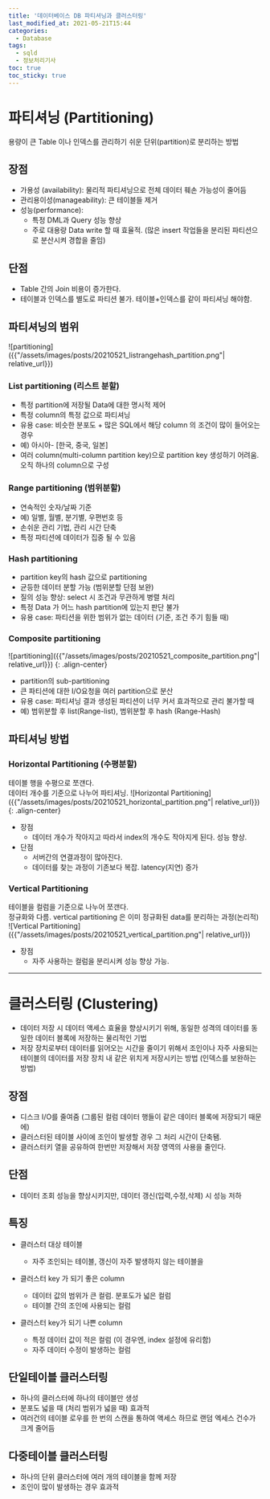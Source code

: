 ```yaml
---
title: '데이터베이스 DB 파티셔닝과 클러스터링'
last_modified_at: 2021-05-21T15:44
categories:
  - Database
tags:
  - sqld
  - 정보처리기사
toc: true
toc_sticky: true
---
```

# 파티셔닝 (Partitioning)
용량이 큰 Table 이나 인덱스를 관리하기 쉬운 단위(partition)로 분리하는 방법

## 장점 
- 가용성 (availability): 물리적 파티셔닝으로 전체 데이터 훼손 가능성이 줄어듬 
- 관리용이성(manageability): 큰 테이블들 제거 
- 성능(performance): 
  - 특정 DML과 Query 성능 향상
  - 주로 대용량 Data write 할 때 효율적. (많은 insert 작업들을 분리된 파티션으로 분산시켜 경합을 줄임) 

## 단점 
- Table 간의 Join 비용이 증가한다. 
- 테이블과 인덱스를 별도로 파티션 불가. 테이블+인덱스를 같이 파티셔닝 해야함. 

## 파티셔닝의 범위 
![partitioning]({{"/assets/images/posts/20210521_listrangehash_partition.png"| relative_url}})

### List partitioning (리스트 분할)
- 특정 partition에 저장될 Data에 대한 명시적 제어
- 특정 column의 특정 값으로 파티셔닝 
- 유용 case: 비슷한 분포도 + 많은 SQL에서 해당 column 의 조건이 많이 들어오는 경우 
- 예) 아시아- [한국, 중국, 일본]
- 여러 column(multi-column partition key)으로 partition key 생성하기 어려움. 오직 하나의 column으로 구성

### Range partitioning (범위분할)
- 연속적인 숫자/날짜 기준 
- 예) 일별, 월별, 분기별, 우편번호 등
- 손쉬운 관리 기법, 관리 시간 단축
- 특정 파티션에 데이터가 집중 될 수 있음 

### Hash partitioning 
- partition key의 hash 값으로 partitioning 
- 균등한 데이터 분할 가능 (범위분할 단점 보완)
- 질의 성능 향상: select 시 조건과 무관하게 병렬 처리 
- 특정 Data 가 어느 hash partition에 있는지 판단 불가 
- 유용 case: 파티션을 위한 범위가 없는 데이터 (기준, 조건 주기 힘들 때)

### Composite partitioning
![partitioning]({{"/assets/images/posts/20210521_composite_partition.png"| relative_url}})
{: .align-center}
- partition의 sub-partitioning 
- 큰 파티션에 대한 I/O요청을 여러 partition으로 분산
- 유용 case: 파티셔닝 결과 생성된 파티션이 너무 커서 효과적으로 관리 불가할 때
- 예) 범위분할 후 list(Range-list), 범위분할 후 hash (Range-Hash)


## 파티셔닝 방법 
### Horizontal Partitioning (수평분할)
테이블 행을 수평으로 쪼갠다.\
데이터 개수를 기준으로 나누어 파티셔닝. 
![Horizontal Partitioning]({{"/assets/images/posts/20210521_horizontal_partition.png"| relative_url}})
{: .align-center}
- 장점 
  - 데이터 개수가 작아지고 따라서 index의 개수도 작아지게 된다. 성능 향상. 
- 단점 
  - 서버간의 연결과정이 많아진다. 
  - 데이터를 찾는 과정이 기존보다 복잡. latency(지연) 증가 

### Vertical Partitioning 
테이블을 컬럼을 기준으로 나누어 쪼갠다.\
정규화와 다름. vertical partitioning 은 이미 정규화된 data를 분리하는 과정(논리적)
![Vertical Partitioning]({{"/assets/images/posts/20210521_vertical_partition.png"| relative_url}})
- 장점
  - 자주 사용하는 컬럼을 분리시켜 성능 향상 가능.


-------

# 클러스터링 (Clustering)
- 데이터 저장 시 데이터 액세스 효율을 향상시키기 위해, 동일한 성격의 데이터를 동일한 데이터 블록에 저장하는 물리적인 기법
- 저장 장치로부터 데이터를 읽어오는 시간을 줄이기 위해서 조인이나 자주 사용되는 테이블의 데이터를 저장 장치 내 같은 위치게 저장시키는 방법  (인덱스를 보완하는 방법)

## 장점 
- 디스크 I/O를 줄여줌 (그룹된 컬럼 데이터 행들이 같은 데이터 블록에 저장되기 때문에)
- 클러스터된 테이블 사이에 조인이 발생할 경우 그 처리 시간이 단축됌. 
- 클러스터키 열을 공유하여 한번만 저장해서 저장 영역의 사용을 줄인다. 


## 단점 
- 데이터 조회 성능을 향상시키지만, 데이터 갱신(입력,수정,삭제) 시 성능 저하 

## 특징 
- 클러스터 대상 테이블 
  - 자주 조인되는 테이블, 갱신이 자주 발생하지 않는 테이블을

- 클러스터 key 가 되기 좋은 column
  - 데이터 값의 범위가 큰 컬럼. 분포도가 넓은 컬럼
  - 테이블 간의 조인에 사용되는 컬럼

- 클러스터 key가 되기 나쁜 column 
  - 특정 데이터 값이 적은 컬럼 (이 경우엔, index 설정에 유리함)
  - 자주 데이터 수정이 발생하는 컬럼

## 단일테이블 클러스터링 
- 하나의 클러스터에 하나의 테이블만 생성 
- 분포도 넓을 때 (처리 범위가 넓을 때) 효과적 
- 여러건의 테이블 로우를 한 번의 스캔을 통하여 액세스 하므로 랜덤 엑세스 건수가 크게 줄어듬 


## 다중테이블 클러스터링 
- 하나의 단위 클러스터에 여러 개의 테이블을 함께 저장 
- 조인이 많이 발생하는 경우 효과적